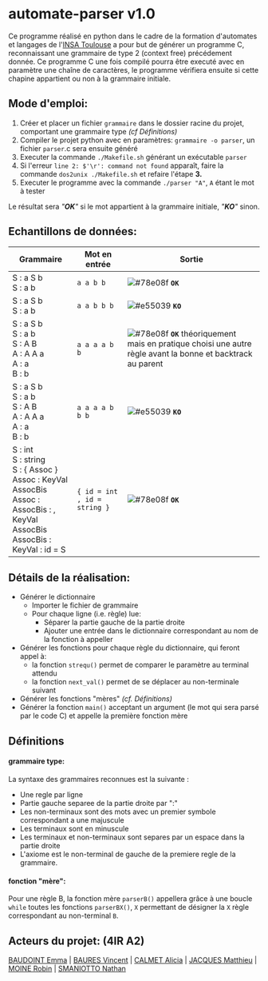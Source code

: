 



# automate-parser v1.0

Ce programme réalisé en python dans le cadre de la formation d'automates et langages de l'[INSA Toulouse](http://www.insa-toulouse.fr/) a pour but de générer un programme C, reconnaissant une grammaire de type 2 (context free) précédement donnée.
Ce programme C une fois compilé pourra être executé avec en paramètre une chaîne de caractères, le programme vérifiera ensuite si cette chapine appartient ou non à la grammaire initiale. 

## Mode d'emploi:

 1. Créer et placer un fichier `grammaire` dans le dossier racine du projet, comportant une grammaire type *(cf Définitions)*
 2. Compiler le projet python avec en paramètres: `grammaire -o parser`, un fichier `parser`.c sera ensuite généré
 3. Executer la commande `./Makefile.sh` générant un exécutable `parser`
 4. Si l'erreur `line 2: $'\r': command not found` apparaît, faire la commande `dos2unix ./Makefile.sh` et refaire l'étape **3.** 
 5. Executer le programme avec la commande `./parser "A"`, `A` étant le mot à tester

Le résultat sera *"**OK**"* si le mot appartient à la grammaire initiale, *"**KO**"* sinon.


## Echantillons de données:

|Grammaire   			|Mot en entrée          |	Sortie  |
|----------------------|-------------------------|---------------------|
|S : a S b <br> S : a b|`a a b b`                |![#78e08f](https://via.placeholder.com/15/78e08f/000000?text=+) **`OK`**               |
|S : a S b <br> S : a b|`a a b b b`              |![#e55039](https://via.placeholder.com/15/e55039/000000?text=+) **`KO`**               |
| S : a S b <br> S : a b <br> S : A B <br> A : A A a <br> A : a <br> B : b |`a a a a b b` |![#78e08f](https://via.placeholder.com/15/78e08f/000000?text=+) **`OK`** théoriquement mais  en pratique choisi une autre règle avant la bonne et backtrack au parent				|
| S : a S b <br> S : a b <br> S : A B <br> A : A A a <br> A : a <br> B : b |`a a a a b b b` |![#e55039](https://via.placeholder.com/15/e55039/000000?text=+) **`KO`**				|
| S : int <br> S : string <br> S : { Assoc } <br> Assoc : KeyVal AssocBis <br> Assoc : <br> AssocBis : , KeyVal AssocBis <br> AssocBis : <br> KeyVal : id = S |`{ id = int , id = string }` |![#78e08f](https://via.placeholder.com/15/78e08f/000000?text=+) **`OK`**				|

## Détails de la réalisation:

- Générer le dictionnaire
	- Importer le fichier de grammaire
	- Pour chaque ligne (i.e. règle) lue:
		- Séparer la partie gauche de la partie droite
		- Ajouter une entrée dans le dictionnaire correspondant au nom de la fonction à appeller
- Générer les fonctions pour chaque règle du dictionnaire, qui feront appel à:
	- la fonction `strequ()` permet de comparer le paramètre au terminal attendu
	- la fonction `next_val()` permet de se déplacer au non-terminale suivant
- Générer les fonctions "mères" *(cf. Définitions)*
- Générer la fonction `main()` acceptant un argument (le mot qui sera parsé par le code C) et appelle la première fonction mère

## Définitions
#### grammaire type:
La syntaxe des grammaires reconnues est la suivante :  
- Une regle par ligne
- Partie gauche separee de la partie droite par ":"
- Les non-terminaux sont des mots avec un premier symbole correspondant a une majuscule
- Les terminaux sont en minuscule
- Les terminaux et non-terminaux sont separes par un espace dans la partie droite
- L'axiome est le non-terminal de gauche de la premiere regle de la grammaire.
#### fonction "mère":
Pour une règle B, la fonction mère `parserB()` appellera grâce à une boucle `while` toutes les fonctions `parserBX()`, `X` permettant de désigner la `X` règle correspondant au non-terminal `B`.

## Acteurs du projet: (4IR A2)
[BAUDOINT Emma](https://github.com/Emma-bau) | [BAURES Vincent](https://github.com/VBaures) | [CALMET Alicia](https://github.com/AliciaC8) | [JACQUES Matthieu](https://github.com/Matthieu-Jck) | [MOINE Robin](https://github.com/Rob174) | [SMANIOTTO Nathan](https://github.com/nsmaniotto)
